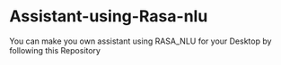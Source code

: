 # Assistant-using-Rasa-nlu
You can make you own assistant using RASA_NLU for your Desktop by following this Repository
